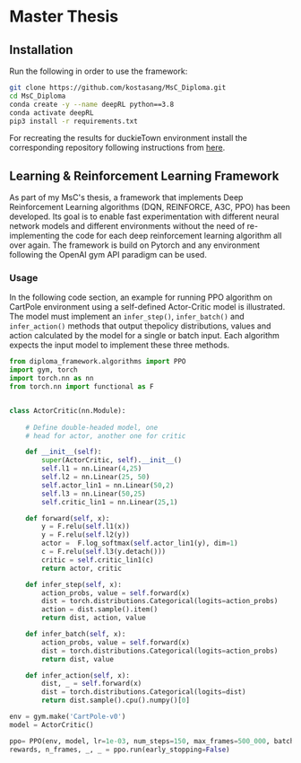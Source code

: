 # Master Thesis

## Installation 

Run the following in order to use the framework:

```bash
git clone https://github.com/kostasang/MsC_Diploma.git
cd MsC_Diploma
conda create -y --name deepRL python==3.8
conda activate deepRL
pip3 install -r requirements.txt
```
For recreating the results for duckieTown environment install the corresponding repository following instructions from [here](https://github.com/duckietown/gym-duckietown).

## Learning & Reinforcement Learning Framework

As part of my MsC's thesis, a framework that implements Deep Reinforcement Learning algorithms (DQN, REINFORCE, A3C, PPO) has been developed. Its goal is to enable fast experimentation with different neural network models and different environments without the need of re-implementing the code for each deep reinforcement learning algorithm all over again. The framework is build on Pytorch and any environment following the OpenAI gym API paradigm can be used.

### Usage 

In the following code section, an example for running PPO algorithm on CartPole environment using a self-defined Actor-Critic model is illustrated. The model must implement an `infer_step()`, `infer_batch()` and `infer_action()` methods that output thepolicy distributions, values and action calculated by the model for a single or batch input. Each algorithm expects the input model to implement these three methods.

```python
from diploma_framework.algorithms import PPO
import gym, torch
import torch.nn as nn
from torch.nn import functional as F 


class ActorCritic(nn.Module):
    
    # Define double-headed model, one 
    # head for actor, another one for critic

    def __init__(self):
        super(ActorCritic, self).__init__()
        self.l1 = nn.Linear(4,25)
        self.l2 = nn.Linear(25, 50)
        self.actor_lin1 = nn.Linear(50,2)
        self.l3 = nn.Linear(50,25)
        self.critic_lin1 = nn.Linear(25,1)

    def forward(self, x):
        y = F.relu(self.l1(x))
        y = F.relu(self.l2(y))
        actor =  F.log_softmax(self.actor_lin1(y), dim=1)
        c = F.relu(self.l3(y.detach()))
        critic = self.critic_lin1(c)
        return actor, critic

    def infer_step(self, x):
        action_probs, value = self.forward(x)
        dist = torch.distributions.Categorical(logits=action_probs)
        action = dist.sample().item()
        return dist, action, value

    def infer_batch(self, x):
        action_probs, value = self.forward(x)
        dist = torch.distributions.Categorical(logits=action_probs)
        return dist, value

    def infer_action(self, x):
        dist, _ = self.forward(x)
        dist = torch.distributions.Categorical(logits=dist)
        return dist.sample().cpu().numpy()[0]

env = gym.make('CartPole-v0')
model = ActorCritic()

ppo= PPO(env, model, lr=1e-03, num_steps=150, max_frames=500_000, batch_size=4)
rewards, n_frames, _, _ = ppo.run(early_stopping=False)
```
